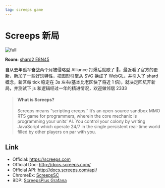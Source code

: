 ```yaml
---
tag: screeps game
---
```


# Screeps 新局

![full](http://qn.canisminor.cc/2018-03-14-screeps.png)

**Room:** [shard2 E8N45](https://screeps.com/a/#!/profile/CanisMinor)

自从去年孤军奋战两个月被侵略型 Alliance 打爆后就歇了 🤒，最近看了官方的更新，新加了一些好玩特性，把图形引擎从 SVG 换成了 WebGL，并引入了 shard 概念，新区每 tick 稳定在 3s 左右(基本比老区快了将近 1 倍)，就决定回坑开新局，并测试下 js 和逻辑经过一年的精进情况，欢迎做邻居 2333

> #### What is Screeps?
>
> Screeps means “scripting creeps.” It’s an open-source sandbox MMO RTS game for programmers, wherein the core mechanic is programming your units’ AI. You control your colony by writing JavaScript which operate 24/7 in the single persistent real-time world filled by other players on par with you.

## Link

* Official: <https://screeps.com>
* Official Doc: <http://docs.screeps.com/>
* Official API: <http://docs.screeps.com/api/>
* ChromeEx: [ScreepsSC](https://github.com/stybbe/Screeps-SC)
* BDP: [ScreepsPlus Grafana](https://screepspl.us/services/grafana)
